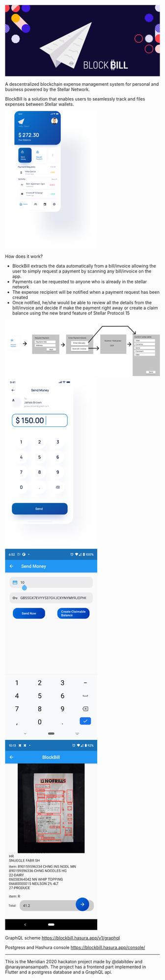 <img width="700px" src="/assets/bakcgroundblockbill.png"/>

A descentralized blockchain expense management system for personal and business powered by the Stellar Network. 

BlockBill is a solution that enables users to seamlessly track and files expenses between Stellar wallets.

<img width="300px" src="/assets/screen1.png"/>

How does it work?
- BlockBill extracts the data automatically from a bill/invoice allowing the user to simply request a payment by scanning any bill/invoice on the app. 
- Payments can be requested to anyone who is already in the stellar network
- The expense recipient will be notified when a payment request has been created
- Once notified, he/she would be able to review all the details from the bill/invoice and decide if make the payment right away or create a claim balance using the new brand feature of Stellar Protocol 15

<img width="800px" src="/assets/diagram.png"/>

<img width="300px" src="/assets/screen2.png"/>

<img width="300px" src="/assets/screen3.png"/>

<img width="300px" src="/assets/screen4.png"/>

GraphQL scheme
https://blockbill.hasura.app/v1/graphql

Postgress and Hashura console
https://blockbill.hasura.app/console/

----------------------------------
This is the Meridian 2020 hackaton project made by @dabitdev and @narayanansampath.
The project has a frontend part implemented in Flutter and a postgress database and a GraphQL api.

